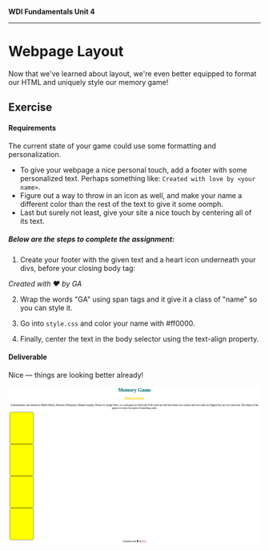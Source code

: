 **WDI Fundamentals Unit 4**

---

# Webpage Layout

Now that we've learned about layout, we're even better equipped to format our HTML and uniquely style our memory game!

## Exercise

#### Requirements

The current state of your game could use some formatting and personalization.
* To give your webpage a nice personal touch, add a footer with some personalized text. Perhaps something like: `Created with love by <your name>`.
* Figure out a way to throw in an icon as well, and make your name a different color than the rest of the text to give it some oomph.
* Last but surely not least, give your site a nice touch by centering all of its text.

##### Below are the steps to complete the assignment:

1) Create your footer with the given text and a heart icon underneath your divs, before your closing body tag:

*Created with &hearts; by GA*

2) Wrap the words "GA" using span tags and it give it a class of "name" so you can style it.

3) Go into `style.css` and color your name with #ff0000.

4) Finally, center the text in the body selector using the text-align property.


#### Deliverable

Nice — things are looking better already!


![](../assets/elkwebdesign/memorygame5.png)
